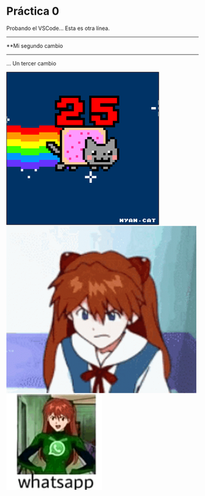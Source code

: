  # Práctica 0

Probando el VSCode...
Esta es otra línea.

***************************
**Mi segundo cambio
***************************

... Un tercer cambio

![](Ejercicio2-img1.gif)
![](evangelion-asuka-langley.gif)
![](asuka.gif)